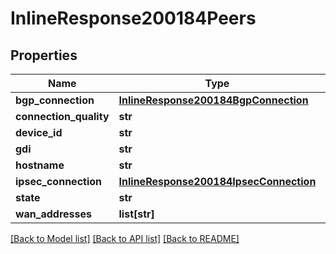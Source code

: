 # InlineResponse200184Peers

## Properties
Name | Type | Description | Notes
------------ | ------------- | ------------- | -------------
**bgp_connection** | [**InlineResponse200184BgpConnection**](InlineResponse200184BgpConnection.md) |  | [optional] 
**connection_quality** | **str** |  | [optional] 
**device_id** | **str** |  | [optional] 
**gdi** | **str** |  | [optional] 
**hostname** | **str** |  | [optional] 
**ipsec_connection** | [**InlineResponse200184IpsecConnection**](InlineResponse200184IpsecConnection.md) |  | [optional] 
**state** | **str** |  | [optional] 
**wan_addresses** | **list[str]** |  | [optional] 

[[Back to Model list]](../README.md#documentation-for-models) [[Back to API list]](../README.md#documentation-for-api-endpoints) [[Back to README]](../README.md)

